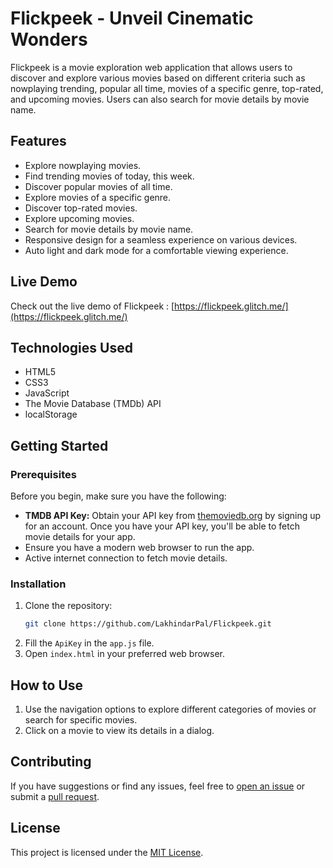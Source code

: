 # Flickpeek - Unveil Cinematic Wonders

Flickpeek is a movie exploration web application that allows users to discover and explore various movies based on different criteria such as nowplaying trending, popular all time, movies of a specific genre, top-rated, and upcoming movies. Users can also search for movie details by movie name.

## Features

- Explore nowplaying movies.
- Find trending movies of today, this week.
- Discover popular movies of all time.
- Explore movies of a specific genre.
- Discover top-rated movies.
- Explore upcoming movies.
- Search for movie details by movie name.
- Responsive design for a seamless experience on various devices.
- Auto light and dark mode for a comfortable viewing experience.

## Live Demo

Check out the live demo of Flickpeek : [https://flickpeek.glitch.me/](https://flickpeek.glitch.me/)

## Technologies Used

- HTML5
- CSS3
- JavaScript
- The Movie Database (TMDb) API
- localStorage

## Getting Started

### Prerequisites

Before you begin, make sure you have the following:

- **TMDB API Key:** Obtain your API key from [themoviedb.org](https://www.themoviedb.org/) by signing up for an account. Once you have your API key, you'll be able to fetch movie details for your app.
- Ensure you have a modern web browser to run the app.
- Active internet connection to fetch movie details.

### Installation

1. Clone the repository:
   ```bash
   git clone https://github.com/LakhindarPal/Flickpeek.git
   ```
2. Fill the `ApiKey` in the `app.js` file.
3. Open `index.html` in your preferred web browser.

## How to Use

1. Use the navigation options to explore different categories of movies or search for specific movies.
2. Click on a movie to view its details in a dialog.

## Contributing

If you have suggestions or find any issues, feel free to [open an issue](https://github.com/LakhindarPal/Flickpeek/issues) or submit a [pull request](https://github.com/LakhindarPal/Flickpeek/pulls).

## License

This project is licensed under the [MIT License](LICENSE).
